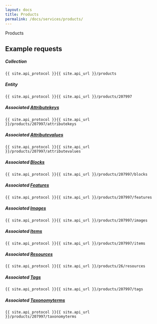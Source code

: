 ```yaml
---
layout: docs
title: Products
permalink: /docs/services/products/
---
```


[var_Affinities]: /docs/services/affinities
[var_Attributekeys]: /docs/services/attributes/#attributekeys
[var_Attributevalues]: /docs/services/attributes/#attributevalues
[var_Blocks]: /docs/services/blocks
[var_Features]: /docs/services/features
[var_Images]: /docs/services/images
[var_Items]: /docs/services/items
[var_Resources]: /docs/services/resources
[var_Tags]: /docs/services/tags
[var_Taxonomyterms]: /docs/services/taxonomyterms

Products

## Example requests

##### Collection
```
{{ site.api_protocol }}{{ site.api_url }}/products
```

##### Entity
```
{{ site.api_protocol }}{{ site.api_url }}/products/207997
```

##### Associated [Attributekeys][var_Attributekeys]
```
{{ site.api_protocol }}{{ site.api_url }}/products/207997/attributekeys
```

##### Associated [Attributevalues][var_Attributevalues]
```
{{ site.api_protocol }}{{ site.api_url }}/products/207997/attributevalues
```

##### Associated [Blocks][var_Blocks]
```
{{ site.api_protocol }}{{ site.api_url }}/products/207997/blocks
```

##### Associated [Features][var_Features]
```
{{ site.api_protocol }}{{ site.api_url }}/products/207997/features
```

##### Associated [Images][var_Images]
```
{{ site.api_protocol }}{{ site.api_url }}/products/207997/images
```

##### Associated [Items][var_Items] 
```
{{ site.api_protocol }}{{ site.api_url }}/products/207997/items
```

##### Associated [Resources][var_Resources] 
```
{{ site.api_protocol }}{{ site.api_url }}/products/26/resources
```

##### Associated [Tags][var_Tags]
```
{{ site.api_protocol }}{{ site.api_url }}/products/207997/tags
```

##### Associated [Taxonomyterms][var_Taxonomyterms]
```
{{ site.api_protocol }}{{ site.api_url }}/products/207997/taxonomyterms
```
